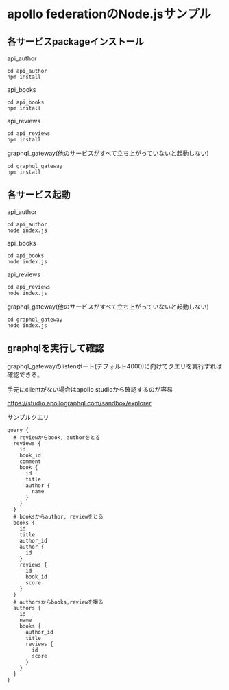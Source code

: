 # apollo federationのNode.jsサンプル

## 各サービスpackageインストール

api_author
```
cd api_author
npm install
```

api_books
```
cd api_books
npm install
```

api_reviews
```
cd api_reviews
npm install
```

graphql_gateway(他のサービスがすべて立ち上がっていないと起動しない)
```
cd graphql_gateway
npm install
```
## 各サービス起動

api_author
```
cd api_author
node index.js
```

api_books
```
cd api_books
node index.js
```

api_reviews
```
cd api_reviews
node index.js
```

graphql_gateway(他のサービスがすべて立ち上がっていないと起動しない)
```
cd graphql_gateway
node index.js
```

## graphqlを実行して確認

graphql_gatewayのlistenポート(デフォルト4000)に向けてクエリを実行すれば確認できる。

手元にclientがない場合はapollo studioから確認するのが容易

https://studio.apollographql.com/sandbox/explorer


サンプルクエリ

```
query {
  # reviewからbook, authorをとる
  reviews {
    id
    book_id
    comment
    book {
      id
      title
      author {
        name
      }
    }
  }
  # booksからauthor, reviewをとる
  books {
    id
    title
    author_id
    author {
      id
    }
    reviews {
      id
      book_id
      score
    }
  }
  # authorsからbooks,reviewを撮る
  authors {
    id
    name
    books {
      author_id
      title
      reviews {
        id
        score
      }
    }
  }
}
```
